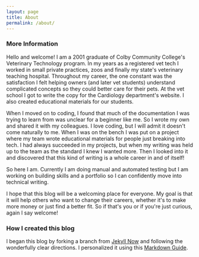 ```yaml
---
layout: page
title: About
permalink: /about/
---
```


### More Information

Hello and welcome! I am a 2001 graduate of Colby Community College's Veterinary Technology program. In my years as a registered vet tech I worked in small private practices, zoos and finally my state's veterinary teaching hospital. Throughout my career, the one constant was the satisfaction I felt helping owners (and later vet students) understand complicated concepts so they could better care for their pets. At the vet school I got to write the copy for the Cardiology department's website. I also created educational materials for our students. 

When I moved on to coding, I found that much of the documentation I was trying to learn from was unclear for a beginner like me. So I wrote my own and shared it with my colleagues. I love coding, but I will admit it doesn't come naturally to me. When I was on the bench I was put on a project where my team wrote educational materials for people just breaking into tech. I had always succeeded in my projects, but when my writing was held up to the team as the standard I knew I wanted more. Then I looked into it and discovered that this kind of writing is a whole career in and of itself!

So here I am. Currently I am doing manual and automated testing but I am working on building skills and a portfolio so I can confidently move into technical writing. 

I hope that this blog will be a welcoming place for everyone. My goal is that it will help others who want to change their careers, whether it's to make more money or just find a better fit. So if that's you or if you're just curious, again I say welcome!


### How I created this blog

I began this blog by forking a branch from [Jekyll Now](http://github.com/barryclark/jekyll-now/) and following the wonderfully clear directions. I personalized it using this [Markdown Guide](http://www.jekyllnow.com/Markdown-Style-Guide/). 
